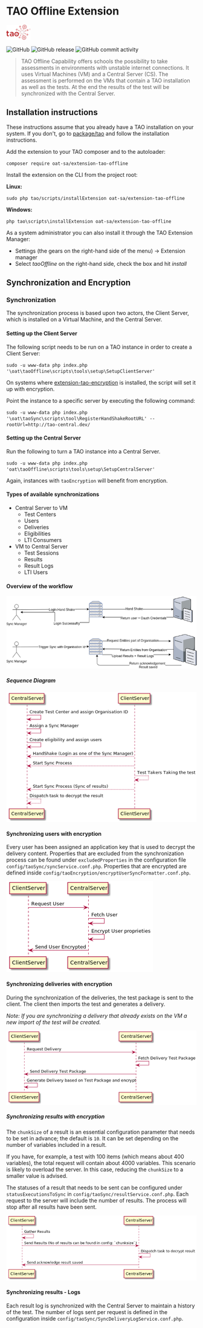 # TAO Offline Extension

![TAO Logo](https://github.com/oat-sa/taohub-developer-guide/raw/master/resources/tao-logo.png)

![GitHub](https://img.shields.io/github/license/oat-sa/extension-tao-offline.svg)
![GitHub release](https://img.shields.io/github/release/oat-sa/extension-tao-offline.svg)
![GitHub commit activity](https://img.shields.io/github/commit-activity/y/oat-sa/extension-tao-offline.svg)

> TAO Offline Capability offers schools the possibility to take assessments in environments with unstable internet connections. It uses Virtual Machines (VM) and a Central Server (CS). The assessment is performed on the VMs that contain a TAO installation as well as the tests. At the end the results of the test will be synchronized with the Central Server. 

## Installation instructions

These instructions assume that you already have a TAO installation on your system. If you don't, go to
[package/tao](https://github.com/oat-sa/package-tao) and follow the installation instructions.


Add the extension to your TAO composer and to the autoloader:
```shell
composer require oat-sa/extension-tao-offline
```

Install the extension on the CLI from the project root:

**Linux:**
```shell
sudo php tao/scripts/installExtension oat-sa/extension-tao-offline
```

**Windows:**
```shell
php tao\scripts\installExtension oat-sa/extension-tao-offline
```

As a system administrator you can also install it through the TAO Extension Manager:
- Settings (the gears on the right-hand side of the menu) -> Extension manager
- Select _taoOffline_ on the right-hand side, check the box and hit _install_

## Synchronization and Encryption

### Synchronization
The synchronization process is based upon two actors, the Client Server, which is installed on a Virtual Machine, and the Central Server.

#### Setting up the Client Server
The following script needs to be run on a TAO instance in order to create a Client Server:

```shell
sudo -u www-data php index.php '\oat\taoOffline\scripts\tools\setup\SetupClientServer'
```

On systems where [extension-tao-encryption](https://github.com/oat-sa/extension-tao-encryption) is installed, the script will set it up with encryption.
    
Point the instance to a specific server by executing the following command:
 
 ```shell
sudo -u www-data php index.php '\oat\taoSync\scripts\tool\RegisterHandShakeRootURL' --rootUrl=http://tao-central.dev/
 ```

#### Setting up the Central Server
Run the following to turn a TAO instance into a Central Server.

```shell
sudo -u www-data php index.php 'oat\taoOffline\scripts\tools\setup\SetupCentralServer'
```

Again, instances with `taoEncryption` will benefit from encryption.

#### Types of available synchronizations
* Central Server to VM
    * Test Centers
    * Users
    * Deliveries
    * Eligibilities
    * LTI Consumers
* VM to Central Server
    * Test Sessions
    * Results
    * Result Logs
    * LTI Users
    
#### Overview of the workflow
![Overview workflow](docs/overview_sync.png)

##### Sequence Diagram
![Sequence Diagram](docs/sync_flow.png)

#### Synchronizing users with encryption
Every user has been assigned an application key that is used to decrypt the delivery content. Properties that are excluded from the synchronization process can be found under `excludedProperties` in the configuration file `config/taoSync/syncService.conf.php`.  Properties that are encrypted are defined inside `config/taoEncryption/encryptUserSyncFormatter.conf.php`.

![Synchronizing users](docs/sync_users.png)

#### Synchronizing deliveries with encryption
During the synchronization of the deliveries, the test package is sent to the client. The client then imports the test and generates a delivery. 

_Note: If you are synchronizing a delivery that already exists on the VM a new import of the test will be created._

![Synchronizing Deliveries](docs/sync_delivery.png)

##### Synchronizing results with encryption
The `chunkSize` of a result is an essential configuration parameter that needs to be set in advance; the default is `10`. It can be set depending on the number of variables included in a result.

If you have, for example, a test with 100 items (which means about 400 variables), the total request will contain about 4000 variables. This scenario is likely to overload the server. In this case, reducing the `chunkSize` to a smaller value is advised.

The statuses of a result that needs to be sent can be configured under `statusExecutionsToSync` in `config/taoSync/resultService.conf.php`. Each request to the server will include the number of results. The process will stop after all results have been sent.

![Synchronizing Results](docs/sync_results.png)

#### Synchronizing results - Logs
Each result log is synchronized with the Central Server to maintain a history of the test. The number of logs sent per request is defined in the configuration inside `config/taoSync/SyncDeliveryLogService.conf.php`.
